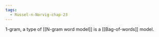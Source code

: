 ```yaml
---
tags:
  - Russel-n-Norvig-chap-23
---
```

1-gram, a type of [[N-gram word model]] is a [[Bag-of-words]] model.